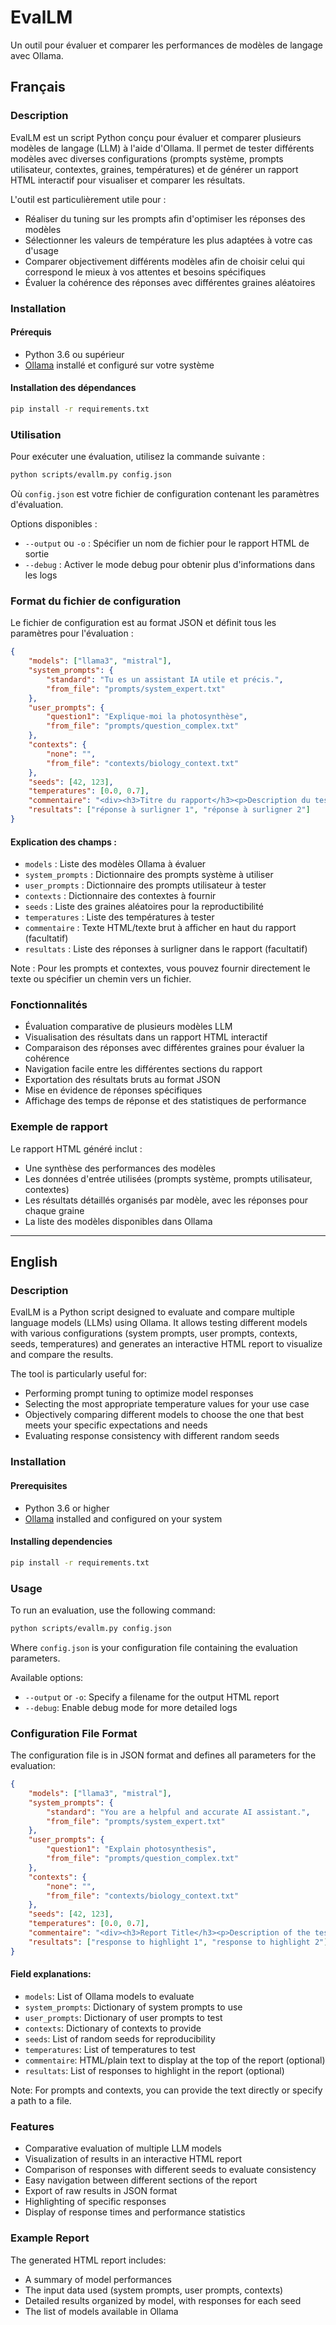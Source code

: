 # EvalLM

Un outil pour évaluer et comparer les performances de modèles de langage avec Ollama.

## Français

### Description

EvalLM est un script Python conçu pour évaluer et comparer plusieurs modèles de langage (LLM) à l'aide d'Ollama. Il permet de tester différents modèles avec diverses configurations (prompts système, prompts utilisateur, contextes, graines, températures) et de générer un rapport HTML interactif pour visualiser et comparer les résultats.

L'outil est particulièrement utile pour :
- Réaliser du tuning sur les prompts afin d'optimiser les réponses des modèles
- Sélectionner les valeurs de température les plus adaptées à votre cas d'usage
- Comparer objectivement différents modèles afin de choisir celui qui correspond le mieux à vos attentes et besoins spécifiques
- Évaluer la cohérence des réponses avec différentes graines aléatoires

### Installation

#### Prérequis

- Python 3.6 ou supérieur
- [Ollama](https://ollama.ai/) installé et configuré sur votre système

#### Installation des dépendances

```bash
pip install -r requirements.txt
```

### Utilisation

Pour exécuter une évaluation, utilisez la commande suivante :

```bash
python scripts/evallm.py config.json
```

Où `config.json` est votre fichier de configuration contenant les paramètres d'évaluation.

Options disponibles :
- `--output` ou `-o` : Spécifier un nom de fichier pour le rapport HTML de sortie
- `--debug` : Activer le mode debug pour obtenir plus d'informations dans les logs

### Format du fichier de configuration

Le fichier de configuration est au format JSON et définit tous les paramètres pour l'évaluation :

```json
{
    "models": ["llama3", "mistral"],
    "system_prompts": {
        "standard": "Tu es un assistant IA utile et précis.",
        "from_file": "prompts/system_expert.txt"
    },
    "user_prompts": {
        "question1": "Explique-moi la photosynthèse",
        "from_file": "prompts/question_complex.txt"
    },
    "contexts": {
        "none": "",
        "from_file": "contexts/biology_context.txt"
    },
    "seeds": [42, 123],
    "temperatures": [0.0, 0.7],
    "commentaire": "<div><h3>Titre du rapport</h3><p>Description du test réalisé</p></div>",
    "resultats": ["réponse à surligner 1", "réponse à surligner 2"]
}
```

#### Explication des champs :

- `models` : Liste des modèles Ollama à évaluer
- `system_prompts` : Dictionnaire des prompts système à utiliser
- `user_prompts` : Dictionnaire des prompts utilisateur à tester
- `contexts` : Dictionnaire des contextes à fournir
- `seeds` : Liste des graines aléatoires pour la reproductibilité
- `temperatures` : Liste des températures à tester
- `commentaire` : Texte HTML/texte brut à afficher en haut du rapport (facultatif)
- `resultats` : Liste des réponses à surligner dans le rapport (facultatif)

Note : Pour les prompts et contextes, vous pouvez fournir directement le texte ou spécifier un chemin vers un fichier.

### Fonctionnalités

- Évaluation comparative de plusieurs modèles LLM
- Visualisation des résultats dans un rapport HTML interactif
- Comparaison des réponses avec différentes graines pour évaluer la cohérence
- Navigation facile entre les différentes sections du rapport
- Exportation des résultats bruts au format JSON
- Mise en évidence de réponses spécifiques
- Affichage des temps de réponse et des statistiques de performance

### Exemple de rapport

Le rapport HTML généré inclut :
- Une synthèse des performances des modèles
- Les données d'entrée utilisées (prompts système, prompts utilisateur, contextes)
- Les résultats détaillés organisés par modèle, avec les réponses pour chaque graine
- La liste des modèles disponibles dans Ollama

---

## English

### Description

EvalLM is a Python script designed to evaluate and compare multiple language models (LLMs) using Ollama. It allows testing different models with various configurations (system prompts, user prompts, contexts, seeds, temperatures) and generates an interactive HTML report to visualize and compare the results.

The tool is particularly useful for:
- Performing prompt tuning to optimize model responses
- Selecting the most appropriate temperature values for your use case
- Objectively comparing different models to choose the one that best meets your specific expectations and needs
- Evaluating response consistency with different random seeds

### Installation

#### Prerequisites

- Python 3.6 or higher
- [Ollama](https://ollama.ai/) installed and configured on your system

#### Installing dependencies

```bash
pip install -r requirements.txt
```

### Usage

To run an evaluation, use the following command:

```bash
python scripts/evallm.py config.json
```

Where `config.json` is your configuration file containing the evaluation parameters.

Available options:
- `--output` or `-o`: Specify a filename for the output HTML report
- `--debug`: Enable debug mode for more detailed logs

### Configuration File Format

The configuration file is in JSON format and defines all parameters for the evaluation:

```json
{
    "models": ["llama3", "mistral"],
    "system_prompts": {
        "standard": "You are a helpful and accurate AI assistant.",
        "from_file": "prompts/system_expert.txt"
    },
    "user_prompts": {
        "question1": "Explain photosynthesis",
        "from_file": "prompts/question_complex.txt"
    },
    "contexts": {
        "none": "",
        "from_file": "contexts/biology_context.txt"
    },
    "seeds": [42, 123],
    "temperatures": [0.0, 0.7],
    "commentaire": "<div><h3>Report Title</h3><p>Description of the test</p></div>",
    "resultats": ["response to highlight 1", "response to highlight 2"]
}
```

#### Field explanations:

- `models`: List of Ollama models to evaluate
- `system_prompts`: Dictionary of system prompts to use
- `user_prompts`: Dictionary of user prompts to test
- `contexts`: Dictionary of contexts to provide
- `seeds`: List of random seeds for reproducibility
- `temperatures`: List of temperatures to test
- `commentaire`: HTML/plain text to display at the top of the report (optional)
- `resultats`: List of responses to highlight in the report (optional)

Note: For prompts and contexts, you can provide the text directly or specify a path to a file.

### Features

- Comparative evaluation of multiple LLM models
- Visualization of results in an interactive HTML report
- Comparison of responses with different seeds to evaluate consistency
- Easy navigation between different sections of the report
- Export of raw results in JSON format
- Highlighting of specific responses
- Display of response times and performance statistics

### Example Report

The generated HTML report includes:
- A summary of model performances
- The input data used (system prompts, user prompts, contexts)
- Detailed results organized by model, with responses for each seed
- The list of models available in Ollama 
